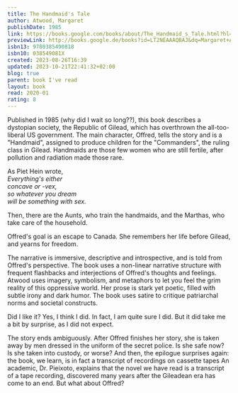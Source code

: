 ```yaml
---  
title: The Handmaid's Tale  
author: Atwood, Margaret  
publishDate: 1985  
link: https://books.google.com/books/about/The_Handmaid_s_Tale.html?hl=&id=LT2NEAAAQBAJ  
previewLink: http://books.google.de/books?id=LT2NEAAAQBAJ&dq=Margaret+Atwood,+The+Handmaid%27s+Tale&hl=&as_pt=BOOKS&cd=10&source=gbs_api  
isbn13: 9780385490818  
isbn10: 038549081X  
created: 2023-08-26T16:39  
updated: 2023-10-21T22:41:32+02:00  
blog: true  
parent: book I've read  
layout: book  
read: 2020-01  
rating: 8  
---  
```

  
Published in 1985 (why did I wait so long??), this book describes a dystopian society, the Republic of Gilead, which has overthrown the all-too-liberal US government. The main character, Offred, tells the story and is a "Handmaid", assigned to produce children for the "Commanders", the ruling class in Gilead. Handmaids are those few women who are still fertile, after pollution and radiation made those rare.  
  
As Piet Hein wrote,  
	_Everything's either    
	concave or -vex,    
	so whatever you dream    
	will be something with sex._  
	  
Then, there are the Aunts, who train the handmaids, and the Marthas, who take care of the household.    
  
Offred's goal is an escape to Canada. She remembers her life before Gilead, and yearns for freedom.   
  
The narrative is immersive, descriptive and introspective, and is told from Offred's perspective. The book uses a non-linear narrative structure with frequent flashbacks and interjections of Offred's thoughts and feelings. Atwood uses imagery, symbolism, and metaphors to let you feel the grim reality of this oppressive world. Her prose is stark yet poetic, filled with subtle irony and dark humor. The book uses satire to critique patriarchal norms and societal constructs.  
  
Did I like it?  Yes, I think I did.  In fact, I am quite sure I did.  But it did take me a bit by surprise, as I did not expect.   
  
The story ends ambiguously. After Offred finishes her story, she is taken away by men dressed in the uniform of the secret police. Is she safe now?  Is she taken into custody, or worse? And then, the epilogue surprises again: the book, we learn, is in fact a transcript of recordings on cassette tapes An academic, Dr. Pieixoto, explains that the novel we have read is a transcript of a tape recording, discovered many years after the Gileadean era has come to an end. But what about Offred?  
